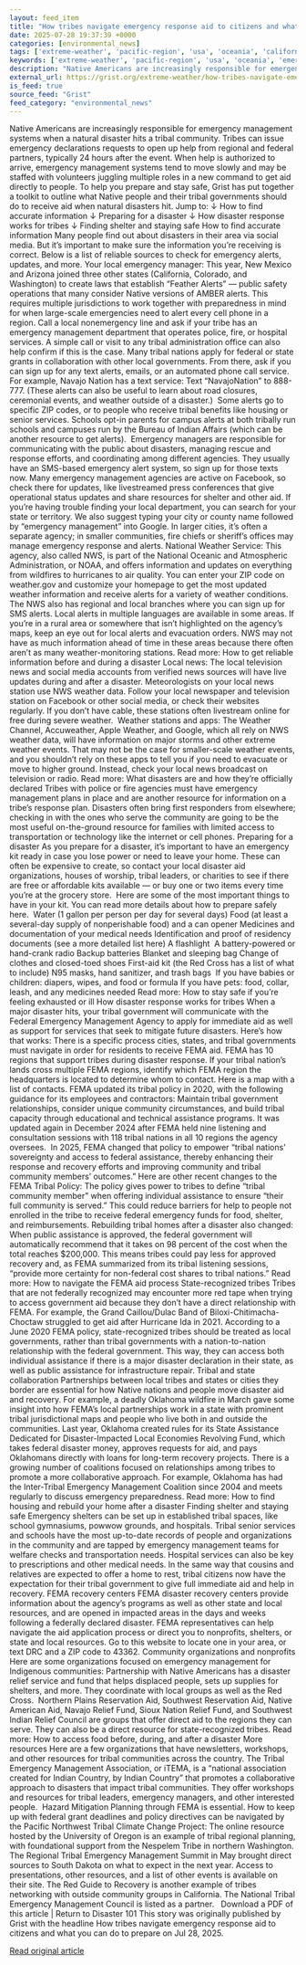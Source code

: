 ```yaml
---
layout: feed_item
title: "How tribes navigate emergency response aid to citizens and what you can do to prepare"
date: 2025-07-28 19:37:39 +0000
categories: [environmental_news]
tags: ['extreme-weather', 'pacific-region', 'usa', 'oceania', 'california', 'urgent', 'tropical-storms', 'year-2024', 'wildfires', 'hurricane']
keywords: ['extreme-weather', 'pacific-region', 'usa', 'oceania', 'emergency', 'california', 'tribes', 'navigate']
description: "Native Americans are increasingly responsible for emergency management systems when a natural disaster hits a tribal community"
external_url: https://grist.org/extreme-weather/how-tribes-navigate-emergency-response-aid-to-citizens-and-what-you-can-do-to-prepare/
is_feed: true
source_feed: "Grist"
feed_category: "environmental_news"
---
```


Native Americans are increasingly responsible for emergency management systems when a natural disaster hits a tribal community. Tribes can issue emergency declarations requests to open up help from regional and federal partners, typically 24 hours after the event. When help is authorized to arrive, emergency management systems tend to move slowly and may be staffed with volunteers juggling multiple roles in a new command to get aid directly to people. To help you prepare and stay safe, Grist has put together a toolkit to outline what Native people and their tribal governments should do to receive aid when natural disasters hit. Jump to: ↓ How to find accurate information ↓ Preparing for a disaster ↓ How disaster response works for tribes ↓ Finding shelter and staying safe How to find accurate information Many people find out about disasters in their area via social media. But it’s important to make sure the information you’re receiving is correct. Below is a list of reliable sources to check for emergency alerts, updates, and more. Your local emergency manager: This year, New Mexico and Arizona joined three other states (California, Colorado, and Washington) to create laws that establish “Feather Alerts” — public safety operations that many consider Native versions of AMBER alerts. This requires multiple jurisdictions to work together with preparedness in mind for when large-scale emergencies need to alert every cell phone in a region. Call a local nonemergency line and ask if your tribe has an emergency management department that operates police, fire, or hospital services. A simple call or visit to any tribal administration office can also help confirm if this is the case. Many tribal nations apply for federal or state grants in collaboration with other local governments. From there, ask if you can sign up for any text alerts, emails, or an automated phone call service. For example, Navajo Nation has a text service: Text “NavajoNation” to 888-777. (These alerts can also be useful to learn about road closures, ceremonial events, and weather outside of a disaster.)&nbsp; Some alerts go to specific ZIP codes, or to people who receive tribal benefits like housing or senior services. Schools opt-in parents for campus alerts at both tribally run schools and campuses run by the Bureau of Indian Affairs (which can be another resource to get alerts).&nbsp; Emergency managers are responsible for communicating with the public about disasters, managing rescue and response efforts, and coordinating among different agencies. They usually have an SMS-based emergency alert system, so sign up for those texts now. Many emergency management agencies are active on Facebook, so check there for updates, like livestreamed press conferences that give operational status updates and share resources for shelter and other aid. If you’re having trouble finding your local department, you can search for your state or territory. We also suggest typing your city or county name followed by “emergency management” into Google. In larger cities, it’s often a separate agency; in smaller communities, fire chiefs or sheriff’s offices may manage emergency response and alerts. National Weather Service: This agency, also called NWS, is part of the National Oceanic and Atmospheric Administration, or NOAA, and offers information and updates on everything from wildfires to hurricanes to air quality. You can enter your ZIP code on weather.gov and customize your homepage to get the most updated weather information and receive alerts for a variety of weather conditions. The NWS also has regional and local branches where you can sign up for SMS alerts. Local alerts in multiple languages are available in some areas. If you’re in a rural area or somewhere that isn’t highlighted on the agency&#8217;s maps, keep an eye out for local alerts and evacuation orders. NWS may not have as much information ahead of time in these areas because there often aren’t as many weather-monitoring stations. Read more: How to get reliable information before and during a disaster Local news: The local television news and social media accounts from verified news sources will have live updates during and after a disaster. Meteorologists on your local news station use NWS weather data. Follow your local newspaper and television station on Facebook or other social media, or check their websites regularly. If you don’t have cable, these stations often livestream online for free during severe weather.&nbsp; Weather stations and apps: The Weather Channel, Accuweather, Apple Weather, and Google, which all rely on NWS weather data, will have information on major storms and other extreme weather events. That may not be the case for smaller-scale weather events, and you shouldn’t rely on these apps to tell you if you need to evacuate or move to higher ground. Instead, check your local news broadcast on television or radio. Read more: What disasters are and how they’re officially declared Tribes with police or fire agencies must have emergency management plans in place and are another resource for information on a tribe’s response plan. Disasters often bring first responders from elsewhere; checking in with the ones who serve the community are going to be the most useful on-the-ground resource for families with limited access to transportation or technology like the internet or cell phones. Preparing for a disaster As you prepare for a disaster, it’s important to have an emergency kit ready in case you lose power or need to leave your home. These can often be expensive to create, so contact your local disaster aid organizations, houses of worship, tribal leaders, or charities to see if there are free or affordable kits available — or buy one or two items every time you’re at the grocery store.&nbsp; Here are some of the most important things to have in your kit. You can read more details about how to prepare safely here.&nbsp; Water (1 gallon per person per day for several days) Food (at least a several-day supply of nonperishable food) and a can opener Medicines and documentation of your medical needs Identification and proof of residency documents (see a more detailed list here) A flashlight&nbsp; A battery-powered or hand-crank radio Backup batteries Blanket and sleeping bag Change of clothes and closed-toed shoes First-aid kit (the Red Cross has a list of what to include) N95 masks, hand sanitizer, and trash bags&nbsp; If you have babies or children: diapers, wipes, and food or formula If you have pets: food, collar, leash, and any medicines needed Read more: How to stay safe if you’re feeling exhausted or ill How disaster response works for tribes When a major disaster hits, your tribal government will communicate with the Federal Emergency Management Agency to apply for immediate aid as well as support for services that seek to mitigate future disasters. Here’s how that works: There is a specific process cities, states, and tribal governments must navigate in order for residents to receive FEMA aid. FEMA has 10 regions that support tribes during disaster response. If your tribal nation’s lands cross multiple FEMA regions, identify which FEMA region the headquarters is located to determine whom to contact. Here is a map with a list of contacts. FEMA updated its tribal policy in 2020, with the following guidance for its employees and contractors: Maintain tribal government relationships, consider unique community circumstances, and build tribal capacity through educational and technical assistance programs. It was updated again in December 2024 after FEMA held nine listening and consultation sessions with 118 tribal nations in all 10 regions the agency oversees.&nbsp; In 2025, FEMA changed that policy to empower “tribal nations’ sovereignty and access to federal assistance, thereby enhancing their response and recovery efforts and improving community and tribal community members’ outcomes.” Here are other recent changes to the FEMA Tribal Policy: The policy gives power to tribes to define “tribal community member” when offering individual assistance to ensure “their full community is served.” This could reduce barriers for help to people not enrolled in the tribe to receive federal emergency funds for food, shelter, and reimbursements. Rebuilding tribal homes after a disaster also changed: When public assistance is approved, the federal government will automatically recommend that it takes on 98 percent of the cost when the total reaches $200,000. This means tribes could pay less for approved recovery and, as FEMA summarized from its tribal listening sessions, “provide more certainty for non-federal cost shares to tribal nations.” Read more: How to navigate the FEMA aid process State-recognized tribes Tribes that are not federally recognized may encounter more red tape when trying to access government aid because they don’t have a direct relationship with FEMA. For example, the Grand Caillou/Dulac Band of Biloxi-Chitimacha-Choctaw struggled to get aid after Hurricane Ida in 2021. According to a June 2020 FEMA policy, state-recognized tribes should be treated as local governments, rather than tribal governments with a nation-to-nation relationship with the federal government. This way, they can access both individual assistance if there is a major disaster declaration in their state, as well as public assistance for infrastructure repair. Tribal and state collaboration Partnerships between local tribes and states or cities they border are essential for how Native nations and people move disaster aid and recovery. For example, a deadly Oklahoma wildfire in March gave some insight into how FEMA’s local partnerships work in a state with prominent tribal jurisdictional maps and people who live both in and outside the communities. Last year, Oklahoma created rules for its State Assistance Dedicated for Disaster-Impacted Local Economies Revolving Fund, which takes federal disaster money, approves requests for aid, and pays Oklahomans directly with loans for long-term recovery projects. There is a growing number of coalitions focused on relationships among tribes to promote a more collaborative approach. For example, Oklahoma has had the Inter-Tribal Emergency Management Coalition since 2004 and meets regularly to discuss emergency preparedness. Read more: How to find housing and rebuild your home after a disaster Finding shelter and staying safe Emergency shelters can be set up in established tribal spaces, like school gymnasiums, powwow grounds, and hospitals. Tribal senior services and schools have the most up-to-date records of people and organizations in the community and are tapped by emergency management teams for welfare checks and transportation needs. Hospital services can also be key to prescriptions and other medical needs. In the same way that cousins and relatives are expected to offer a home to rest, tribal citizens now have the expectation for their tribal government to give full immediate aid and help in recovery. FEMA recovery centers FEMA disaster recovery centers provide information about the agency’s programs as well as other state and local resources, and are opened in impacted areas in the days and weeks following a federally declared disaster. FEMA representatives can help navigate the aid application process or direct you to nonprofits, shelters, or state and local resources. Go to this website to locate one in your area, or text DRC and a ZIP code to 43362. Community organizations and nonprofits Here are some organizations focused on emergency management for Indigenous communities: Partnership with Native Americans has a disaster relief service and fund that helps displaced people, sets up supplies for shelters, and more. They coordinate with local groups as well as the Red Cross.&nbsp; Northern Plains Reservation Aid, Southwest Reservation Aid, Native American Aid, Navajo Relief Fund, Sioux Nation Relief Fund, and Southwest Indian Relief Council are groups that offer direct aid to the regions they can serve. They can also be a direct resource for state-recognized tribes. Read more: How to access food before, during, and after a disaster More resources Here are a few organizations that have newsletters, workshops, and other resources for tribal communities across the country. The Tribal Emergency Management Association, or iTEMA, is a “national association created for Indian Country, by Indian Country” that promotes a collaborative approach to disasters that impact tribal communities. They offer workshops and resources for tribal leaders, emergency managers, and other interested people.&nbsp; Hazard Mitigation Planning through FEMA is essential. How to keep up with federal grant deadlines and policy directives can be navigated by the Pacific Northwest Tribal Climate Change Project: The online resource hosted by the University of Oregon is an example of tribal regional planning, with foundational support from the Nespelem Tribe in northern Washington.&nbsp; The Regional Tribal Emergency Management Summit in May brought direct sources to South Dakota on what to expect in the next year. Access to presentations, other resources, and a list of other events is available on their site. The Red Guide to Recovery is another example of tribes networking with outside community groups in California. The National Tribal Emergency Management Council is listed as a partner. &nbsp; Download a PDF of this article | Return to Disaster 101 This story was originally published by Grist with the headline How tribes navigate emergency response aid to citizens and what you can do to prepare on Jul 28, 2025.

[Read original article](https://grist.org/extreme-weather/how-tribes-navigate-emergency-response-aid-to-citizens-and-what-you-can-do-to-prepare/)
